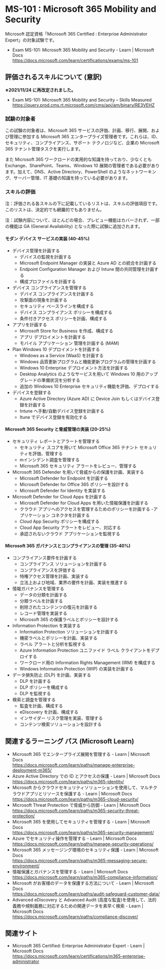 # MS-101 : Microsoft 365 Mobility and Security
Microsoft 認定資格「Microsoft 365 Certified : Enterprise Administrator Expert」の対象試験です。
- Exam MS-101: Microsoft 365 Mobility and Security - Learn | Microsoft Docs  
https://docs.microsoft.com/learn/certifications/exams/ms-101

## 評価されるスキルについて (意訳)
**※2021/11/24 に再改定されました。**
- Exam MS-101: Microsoft 365 Mobility and Security – Skills Measured  
https://query.prod.cms.rt.microsoft.com/cms/api/am/binary/RE3VEHZ

### 試験の対象者
この試験の対象者は、Microsoft 365 サービスの評価、計画、移行、展開、および管理に参加する Microsoft 365 エンタープライズ管理者です。これらは、ID、セキュリティ、コンプライアンス、サポート テクノロジなど、企業の Microsoft 365 テナント管理タスクを実行します。

また Microsoft 365 ワークロードの実用的な知識を持っており、少なくとも Exchange、SharePoint、Teams、Windows 10 展開の管理者である必要があります。加えて、DNS、Active Directory、PowerShell のようなネットワーキング、サーバー管理、IT 基礎の知識を持っている必要があります。

### スキルの評価
注：評価される各スキルの下に記載しているリストは、スキルの評価項目です。このリストは、決定的でも網羅的でもありません。

注：試験内容について、ほとんどの場合、プレビュー機能はカバーされず、一部の機能は GA (General Availability) となった際に試験に追加されます。

#### モダン デバイス サービスの実装 (40-45%)
- デバイス管理を計画する
  - デバイスの監視を計画する
  - Microsoft Endpoint Manager の実装と Azure AD との統合を計画する
  - Endpoint Configuration Manager および Intune 間の共同管理を計画する
  - 構成プロファイルを計画する
- デバイス コンプライアンスを管理する
  - デバイス コンプライアンスを計画する
  - 攻撃面の現象を計画する
  - セキュリティ ベースラインを構成する
  - デバイス コンプライアンス ポリシーを構成する
  - 条件付きアクセス ポリシーを計画、構成する
- アプリを計画する
  - Microsoft Store for Business を作成、構成する
  - アプリ デプロイメントを計画する
  - モバイル アプリケーション 管理を計画する (MAM)
- Plan Windows 10 デプロイメントを計画する
  - Windows as a Service (WaaS) を計画する
  - Windows 品質更新プログラムと機能更新プログラムの管理を計画する 
  - Windows 10 Enterprise デプロイメント方法を計画する
  - Desktop Analytics のようなサービスを用いて Windows 10 用のアップグレードの準備状況を分析する
  - 追加の Windows 10 Enterprise セキュリティ機能を評価、デプロイする
- デバイスを登録する
  - Azure Active Directory (Azure AD) に Device Join もしくはデバイス登録を計画する
  - Intune へ手動/自動デバイス登録を計画する
  - Itune でデバイス登録を有効化する
#### Microsoft 365 Security と脅威管理の実装 (20-25%)
- セキュリティ レポートとアラートを管理する
  - セキュリティ スコアを用いて Microsoft Office 365 テナント セキュリティを評価、管理する
  - mインシデント調査を管理する
  - Microsoft 365 セキュリティ アラートをレビュー、管理する
- Microsoft 365 Defender を用いて脅威からの保護を計画、実装する
  - Microsoft Defender for Endpoint を計画する
  - Microsoft Defender for Office 365 ポリシーを設計する
  - Microsoft Defender for Identity を実装する
- Microsoft Defender for Cloud Apps を計画する
  - Microsoft Defender for Cloud Apps を用いた情報保護を計画する
  - クラウド アプリへのアクセスを管理するためのポリシーを計画する
  -アプリケーション コネクタを計画する
  - Cloud App Security ポリシーを構成する
  - Cloud App Security アラートをレビュー、対応する
  - 承認されないクラウド アプリケーションを監視する
#### Microsoft 365 ガバナンスとコンプライアンスの管理 (35-40%)
- コンプライアンス要件を計画する
  - コンプライアンス ソリューションを計画する
  - コンプライアンスを評価する
  - 特権アクセス管理を計画、実装する
  - 立法上および地域、業界の要件を計画、実装を推進する
- 情報ガバナンスを管理する
  - データの分類を計画する
  - 分類ラベルを計画する
  - 削除されたコンテンツの復元を計画する
  - レコード管理を実装する
  - Microsoft 365 の保護ラベルとポリシーを設計する
- Information Protection を実装する
  - Information Protection ソリューションを計画する
  - 機密ラベルとポリシーを計画、実装する
  - ラベル アラートと分析を監視する
  - Azure Information Protection ユニファイド ラベル クライアントをデプロイする
  - ワークロード用の Information Rights Management (IRM) を構成する
  - Windows Information Protection (WIP) の実装を計画する
- データ損失防止 (DLP) を計画、実装する
  - DLP を計画する
  - DLP ポリシーを構成する
  - DLP を監視する
- 検索と調査を管理する
  - 監査を計画、構成する
  - eDiscovery を計画、構成する
  - インサイダー リスク管理を実装、管理する
  - コンテンツ検索ソリューションを設計する

## 関連するラーニング パス (Microsoft Learn)
- Microsoft 365 でエンタープライズ展開を管理する - Learn | Microsoft Docs  
https://docs.microsoft.com/learn/paths/manage-enterprise-deployment-m365/
- Azure Active Directory での ID とアクセスの保護 - Learn | Microsoft Docs  
https://docs.microsoft.com/learn/paths/m365-identity/
- Microsoft からクラウドセキュリティソリューションを使用して、マルチクラウドアプリとリソースを保護する - Learn | Microsoft Docs  
https://docs.microsoft.com/learn/paths/m365-cloud-security/
- Microsoft Threat Protection で脅威から防御 - Learn | Microsoft Docs  
https://docs.microsoft.com/learn/paths/m365-security-threat-protection/
- Microsoft 365 を使用してセキュリティを管理する - Learn | Microsoft Docs  
https://docs.microsoft.com/learn/paths/m365-security-management/
- Azure でセキュリティ操作を管理する - Learn | Microsoft Docs  
https://docs.microsoft.com/learn/paths/manage-security-operations/
- Microsoft 365 メッセージング環境のセキュリティ保護 - Learn | Microsoft Docs  
https://docs.microsoft.com/learn/paths/m365-messaging-secure-environment/
- 情報保護とガバナンスを管理する - Learn | Microsoft Docs  
https://docs.microsoft.com/learn/paths/m365-compliance-information/
- Microsoft がお客様のデータを保護する方法について - Learn | Microsoft Docs  
https://docs.microsoft.com/learn/paths/audit-safeguard-customer-data/
- Advanced eDiscovery と Advanced Audit (高度な監査)を使用して、法的義務や規制義務に対応するための関連データを素早く検索 - Learn | Microsoft Docs  
https://docs.microsoft.com/learn/paths/compliance-discover/

## 関連サイト
- Microsoft 365 Certified: Enterprise Administrator Expert - Learn | Microsoft Docs  
https://docs.microsoft.com/learn/certifications/m365-enterprise-administrator
